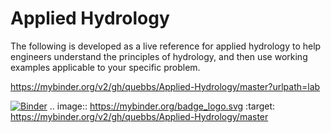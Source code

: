 # Applied Hydrology

The following is developed as a live reference for applied hydrology to help engineers understand the principles of hydrology, and then use working examples applicable to your specific problem.

https://mybinder.org/v2/gh/quebbs/Applied-Hydrology/master?urlpath=lab

[![Binder](https://mybinder.org/badge_logo.svg)](https://mybinder.org/v2/gh/quebbs/Applied-Hydrology/master)
.. image:: https://mybinder.org/badge_logo.svg :target: https://mybinder.org/v2/gh/quebbs/Applied-Hydrology/master